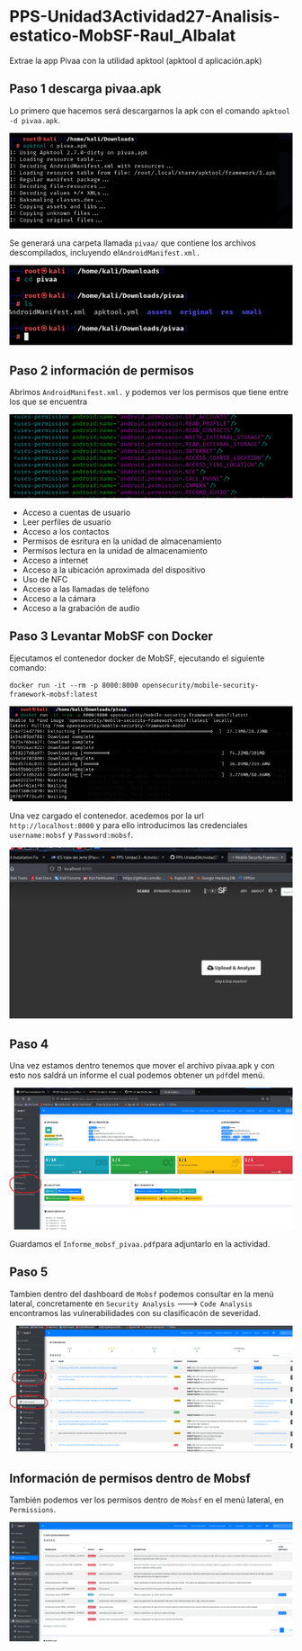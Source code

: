 # PPS-Unidad3Actividad27-Analisis-estatico-MobSF-Raul_Albalat

Extrae la app Pivaa con la utilidad apktool (apktool d aplicación.apk)

## Paso 1 descarga pivaa.apk

Lo primero que hacemos será descargarnos la apk con el comando `apktool -d pivaa.apk`.

![](imagenes/imagen1.png)

Se generará una carpeta llamada `pivaa/` que contiene los archivos descompilados, incluyendo el`AndroidManifest.xml.`



![](imagenes/imagen2.png)

## Paso 2  información de permisos

Abrimos `AndroidManifest.xml.` y podemos ver los permisos que tiene entre los que se encuentra

![](imagenes/imagen3.png)

- Acceso a cuentas de usuario
- Leer perfiles de usuario
- Acceso a los contactos
- Permisos de esritura en la unidad de almacenamiento
- Permisos lectura en la unidad de almacenamiento
- Acceso a internet
- Acceso a la ubicación aproximada del dispositivo
- Uso de NFC
- Acceso a las llamadas de teléfono
- Acceso a la cámara
- Acceso a la grabación de audio

## Paso 3  Levantar MobSF con Docker


Ejecutamos el contenedor docker de  MobSF, ejecutando el siguiente comando:

```
docker run -it --rm -p 8000:8000 opensecurity/mobile-security-framework-mobsf:latest
```

![](imagenes/imagen4.png)

Una vez cargado el contenedor. acedemos por la url ` http://localhost:8000` y para ello introducimos las credenciales `username:mobsf` y `Password:mobsf`.


![](imagenes/imagen5.png)

## Paso 4

Una vez estamos dentro tenemos que mover el archivo pivaa.apk y con esto nos saldrá un informe el cual podemos obtener un `pdf`del menú.

![](imagenes/imagen6.png)

Guardamos el `Informe_mobsf_pivaa.pdf`para adjuntarlo en la actividad.

## Paso 5 

Tambien dentro del dashboard de `Mobsf` podemos consultar en la menú lateral, concretamente en `Security Analysis` ---> `Code Analysis` encontramos las vulnerabilidades con su clasificacón de severidad.

![](imagenes/imagen7.png)

## Información de permisos dentro de Mobsf

También podemos ver los permisos dentro de `Mobsf` en el menú lateral, en `Permissions`.

![](imagenes/imagen8.png)



